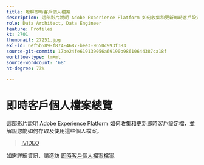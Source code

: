 ```yaml
---
title: 瞭解即時客戶個人檔案
description: 這部影片說明 Adobe Experience Platform 如何收集和更新即時客戶設定檔，並解說您能如何存取及使用這些個人檔案。
role: Data Architect, Data Engineer
feature: Profiles
kt: 2701
thumbnail: 27251.jpg
exl-id: 6ef5b589-f874-4687-bee3-9650c993f383
source-git-commit: 17be24fe619139056a69190b98610644387ca18f
workflow-type: tm+mt
source-wordcount: '68'
ht-degree: 73%

---
```


# 即時客戶個人檔案總覽

這部影片說明 Adobe Experience Platform 如何收集和更新即時客戶設定檔，並解說您能如何存取及使用這些個人檔案。

>[!VIDEO](https://video.tv.adobe.com/v/27251?quality=12&learn=on)

如需詳細資訊，請造訪 [即時客戶個人檔案檔案](https://experienceleague.adobe.com/docs/experience-platform/profile/home.html?lang=zh-Hant).
